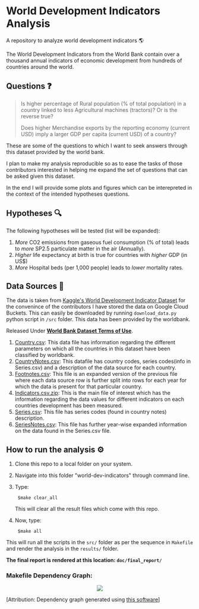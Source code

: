 # World Development Indicators Analysis
A repository to analyze world development indicators 🌎

The World Development Indicators from the World Bank contain over a thousand annual indicators of economic development from hundreds of countries around the world.

## Questions ❓

> Is higher percentage of Rural population (% of total population) in a country linked to less Agricultural machines (tractors)? Or is the reverse true? 
> 
> Does higher Merchandise exports by the reporting economy (current USD) imply a larger GDP per capita (current USD) of a country?

These are some of the questions to which I want to seek answers through this dataset provided by the world bank.

I plan to make my analysis reproducible so as to ease the tasks of those contributors interested in helping me expand the set of questions that can be asked given this dataset.

In the end I will provide some plots and figures which can be interepreted in the context of the intended hypotheses questions.

## Hypotheses 🔍

The following hypotheses will be tested (list will be expanded):

1. _More_ CO2 emissions from gaseous fuel consumption (% of total) leads to _more_  SP2.5 particulate matter in the air (Annually).
2. _Higher_ life expectancy at birth is true for countries with _higher_ GDP (in US$)
3. _More_ Hospital beds (per 1,000 people) leads to _lower_ mortality rates.

## Data Sources 📂

The data is taken from [Kaggle's World Development Indicator Dataset](https://www.kaggle.com/worldbank/world-development-indicators/data) for the convenince of the contributors I have stored the data on Google Cloud Buckets. This can easily be downloaded by running `download_data.py` python script in `/src` folder. This data has been provided by the worldbank.

Released Under [**World Bank Dataset Terms of Use**](http://web.worldbank.org/WBSITE/EXTERNAL/0,,contentMDK:22547097~pagePK:50016803~piPK:50016805~theSitePK:13,00.html).

1. [Country.csv](https://storage.googleapis.com/data-world-dev/Country.csv): This data file has information regarding the different parameters on which all the countries in this dataset have been classified by worldbank.
2. [CountryNotes.csv](https://storage.googleapis.com/data-world-dev/CountryNotes.csv): This datafile has country codes, series codes(info in Series.csv) and a description of the data source for each country.
3. [Footnotes.csv](https://storage.googleapis.com/data-world-dev/Footnotes.csv): This file is an expanded version of the previous file where each data source row is further split into rows for each year for which the data is present for that particular country.
4. [Indicators.csv.zip](https://storage.googleapis.com/data-world-dev/Indicators.csv.zip): This is the main file of interest which has the information regarding the data values for different indicators on each countries development has been measured.
5. [Series.csv](https://storage.googleapis.com/data-world-dev/Series.csv): This file has series codes (found in country notes) description.
6. [SeriesNotes.csv](https://storage.googleapis.com/data-world-dev/SeriesNotes.csv): This file has further year-wise expanded information on the data found in the Series.csv file.



## How to run the analysis ⚙️

1. Clone this repo to a local folder on your system.
2. Navigate into this folder "world-dev-indicators" through command line.
3. Type:
			
		
		$make clear_all
			
		
	This will clear all the result files which come with this repo.

4. Now, type:

		
		$make all
		
This will run all the scripts in the `src/` folder as per the sequence in `Makefile` and render the analysis in the `results/` folder.

**The final report is rendered at this location: `doc/final_report/`**

### Makefile Dependency Graph:
<p align="center">
  <img src="https://github.com/simrnsethi/world-dev-indicators/blob/master/Makefile.png"/>
</p>

[Attribution: Dependency graph generated using [this software](https://github.com/lindenb/makefile2graph)]
